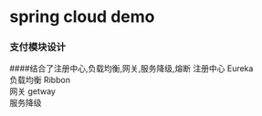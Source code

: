 # spring cloud demo
### 支付模块设计
####结合了注册中心,负载均衡,网关,服务降级,熔断
注册中心 Eureka  
负载均衡 Ribbon  
网关 getway  
服务降级  